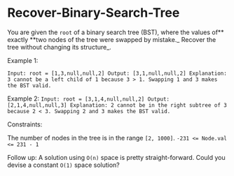# Recover-Binary-Search-Tree

You are given the `root` of a binary search tree (BST), where the values of** exactly **two nodes of the tree were swapped by mistake._ Recover the tree without changing its structure_.

 

Example 1:

`
Input: root = [1,3,null,null,2]
Output: [3,1,null,null,2]
Explanation: 3 cannot be a left child of 1 because 3 > 1. Swapping 1 and 3 makes the BST valid.
`

Example 2:
`
Input: root = [3,1,4,null,null,2]
Output: [2,1,4,null,null,3]
Explanation: 2 cannot be in the right subtree of 3 because 2 < 3. Swapping 2 and 3 makes the BST valid.
` 

Constraints:

The number of nodes in the tree is in the range `[2, 1000]`.
`-231 <= Node.val <= 231 - 1`
 

Follow up: A solution using `O(n)` space is pretty straight-forward. Could you devise a constant `O(1)` space solution?
